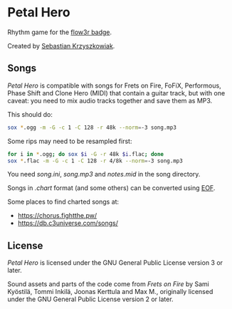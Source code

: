 # Petal Hero

Rhythm game for the [flow3r badge](https://flow3r.garden/).

Created by [Sebastian Krzyszkowiak](https://dosowisko.net).

## Songs

*Petal Hero* is compatible with songs for Frets on Fire, FoFiX, Performous,
Phase Shift and Clone Hero (MIDI) that contain a guitar track, but with one
caveat: you need to mix audio tracks together and save them as MP3.

This should do:

```sh
sox *.ogg -m -G -c 1 -C 128 -r 48k --norm=-3 song.mp3
```

Some rips may need to be resampled first:

```sh
for i in *.ogg; do sox $i -G -r 48k $i.flac; done
sox *.flac -m -G -c 1 -C 128 -r 4/8k --norm=-3 song.mp3
```

You need *song.ini*, *song.mp3* and *notes.mid* in the song directory.

Songs in *.chart* format (and some others) can be converted using [EOF](https://github.com/raynebc/editor-on-fire).

Some places to find charted songs at:
 - https://chorus.fightthe.pw/
 - https://db.c3universe.com/songs/

## License

*Petal Hero* is licensed under the GNU General Public License version 3 or later.

Sound assets and parts of the code come from *Frets on Fire* by Sami Kyöstilä,
Tommi Inkilä, Joonas Kerttula and Max M., originally licensed under the GNU
General Public License version 2 or later.
